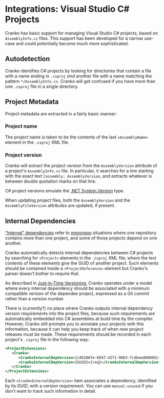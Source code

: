 # Integrations: Visual Studio C# Projects

Cranko has basic support for managing Visual Studio C# projects, based on
`AssemblyInfo.cs` files. This support has been developed for a narrow use-case
and could potentially become much more sophisticated.


## Autodetection

Cranko identifies C# projects by looking for directories that contain a file
with a name ending in `.csproj` *and* another file with a name matching the
pattern `*/AssemblyInfo.cs`. Cranko will get confused if you have more than one
`.csproj` file in a single directory.


## Project Metadata

Project metadata are extracted in a fairly basic manner:

### Project name

The project name is taken to be the contents of the last `<AssemblyName>`
element in the `.csproj` XML file.

### Project version

Cranko will extract the project version from the `AssemblyVersion` attribute of
a project's `AssemblyInfo.cs` file. In particular, it searches for a line
starting with the exact text `[assembly: AssemblyVersion`, and extracts whatever
is between double quotation marks on that line.

C# project versions emulate the [.NET
System.Version](../concepts/versions.md#net-versions) type.

When updating project files, both the `AssemblyVersion` and the
`AssemblyFileVersion` attributes are updated, if present.


## Internal Dependencies

[“Internal” dependencies](../concepts/internal-dependencies.md) refer to
[monorepo] situations where one repository contains more than one project, and
some of those projects depend on one another.

[monorepo]: https://en.wikipedia.org/wiki/Monorepo

Cranko automatically detects internal dependencies between C# projects by
searching for `<Project>` elements in the `.csproj` XML file, where the text
contents of these elements give the GUID of another project. Such elements
should be contained inside a `<ProjectReference>` element but Cranko's parser
doesn't bother to require that.

As described in [Just-in-Time Versioning][jitv-int-deps], Cranko operates under
a model where every internal dependency should be associated with a minimum
compatible version of the dependee project, expressed as a *Git commit* rather
than a version number.

[jitv-int-deps]: ../jit-versioning/index.md#the-monorepo-wrinkle

There is (currently?) no place where Cranko outputs internal dependency version
requirements into the project files, because such requirements are automatically
embedded into C# assemblies at build time by the compiler. However, Cranko still
prompts you to annotate your projects with this information, because it can help
you keep track of when new project releases must be made. These requirements
should be recorded in each project's `.csproj` file in the following way:


```xml
<ProjectExtensions>
   <Cranko>
      <CrankoInternalDepVersion>{c05266fe-6947-42f1-9863-7cdbeed60869}=manual:unused</CrankoInternalDepVersion>
      <CrankoInternalDepVersion>{GUID}={req}</CrankoInternalDepVersion>
   </Cranko>
</ProjectExtensions>
```

Each `<CrankoInternalDepVersion>` item associates a dependency, identified by
its GUID, with a version requirement. You can use `manual:unused` if you don't
want to track such information in detail.
